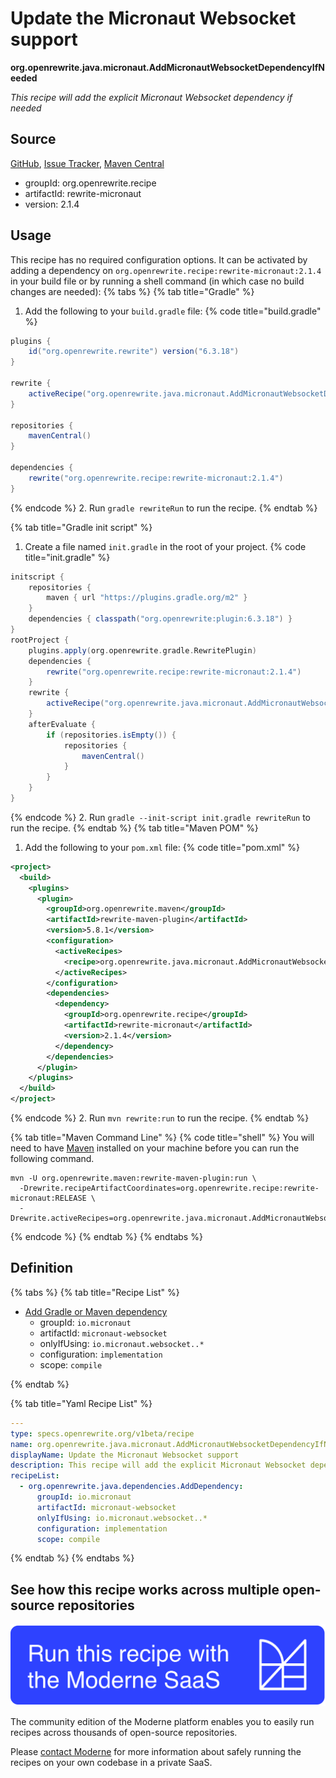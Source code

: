 # Update the Micronaut Websocket support

**org.openrewrite.java.micronaut.AddMicronautWebsocketDependencyIfNeeded**

_This recipe will add the explicit Micronaut Websocket dependency if needed_

## Source

[GitHub](https://github.com/openrewrite/rewrite-micronaut/blob/main/src/main/resources/META-INF/rewrite/micronaut3-to-4.yml), [Issue Tracker](https://github.com/openrewrite/rewrite-micronaut/issues), [Maven Central](https://central.sonatype.com/artifact/org.openrewrite.recipe/rewrite-micronaut/2.1.4/jar)

* groupId: org.openrewrite.recipe
* artifactId: rewrite-micronaut
* version: 2.1.4


## Usage

This recipe has no required configuration options. It can be activated by adding a dependency on `org.openrewrite.recipe:rewrite-micronaut:2.1.4` in your build file or by running a shell command (in which case no build changes are needed): 
{% tabs %}
{% tab title="Gradle" %}
1. Add the following to your `build.gradle` file:
{% code title="build.gradle" %}
```groovy
plugins {
    id("org.openrewrite.rewrite") version("6.3.18")
}

rewrite {
    activeRecipe("org.openrewrite.java.micronaut.AddMicronautWebsocketDependencyIfNeeded")
}

repositories {
    mavenCentral()
}

dependencies {
    rewrite("org.openrewrite.recipe:rewrite-micronaut:2.1.4")
}
```
{% endcode %}
2. Run `gradle rewriteRun` to run the recipe.
{% endtab %}

{% tab title="Gradle init script" %}
1. Create a file named `init.gradle` in the root of your project.
{% code title="init.gradle" %}
```groovy
initscript {
    repositories {
        maven { url "https://plugins.gradle.org/m2" }
    }
    dependencies { classpath("org.openrewrite:plugin:6.3.18") }
}
rootProject {
    plugins.apply(org.openrewrite.gradle.RewritePlugin)
    dependencies {
        rewrite("org.openrewrite.recipe:rewrite-micronaut:2.1.4")
    }
    rewrite {
        activeRecipe("org.openrewrite.java.micronaut.AddMicronautWebsocketDependencyIfNeeded")
    }
    afterEvaluate {
        if (repositories.isEmpty()) {
            repositories {
                mavenCentral()
            }
        }
    }
}
```
{% endcode %}
2. Run `gradle --init-script init.gradle rewriteRun` to run the recipe.
{% endtab %}
{% tab title="Maven POM" %}
1. Add the following to your `pom.xml` file:
{% code title="pom.xml" %}
```xml
<project>
  <build>
    <plugins>
      <plugin>
        <groupId>org.openrewrite.maven</groupId>
        <artifactId>rewrite-maven-plugin</artifactId>
        <version>5.8.1</version>
        <configuration>
          <activeRecipes>
            <recipe>org.openrewrite.java.micronaut.AddMicronautWebsocketDependencyIfNeeded</recipe>
          </activeRecipes>
        </configuration>
        <dependencies>
          <dependency>
            <groupId>org.openrewrite.recipe</groupId>
            <artifactId>rewrite-micronaut</artifactId>
            <version>2.1.4</version>
          </dependency>
        </dependencies>
      </plugin>
    </plugins>
  </build>
</project>
```
{% endcode %}
2. Run `mvn rewrite:run` to run the recipe.
{% endtab %}

{% tab title="Maven Command Line" %}
{% code title="shell" %}
You will need to have [Maven](https://maven.apache.org/download.cgi) installed on your machine before you can run the following command.

```shell
mvn -U org.openrewrite.maven:rewrite-maven-plugin:run \
  -Drewrite.recipeArtifactCoordinates=org.openrewrite.recipe:rewrite-micronaut:RELEASE \
  -Drewrite.activeRecipes=org.openrewrite.java.micronaut.AddMicronautWebsocketDependencyIfNeeded
```
{% endcode %}
{% endtab %}
{% endtabs %}

## Definition

{% tabs %}
{% tab title="Recipe List" %}
* [Add Gradle or Maven dependency](../../java/dependencies/adddependency.md)
  * groupId: `io.micronaut`
  * artifactId: `micronaut-websocket`
  * onlyIfUsing: `io.micronaut.websocket..*`
  * configuration: `implementation`
  * scope: `compile`

{% endtab %}

{% tab title="Yaml Recipe List" %}
```yaml
---
type: specs.openrewrite.org/v1beta/recipe
name: org.openrewrite.java.micronaut.AddMicronautWebsocketDependencyIfNeeded
displayName: Update the Micronaut Websocket support
description: This recipe will add the explicit Micronaut Websocket dependency if needed
recipeList:
  - org.openrewrite.java.dependencies.AddDependency:
      groupId: io.micronaut
      artifactId: micronaut-websocket
      onlyIfUsing: io.micronaut.websocket..*
      configuration: implementation
      scope: compile

```
{% endtab %}
{% endtabs %}

## See how this recipe works across multiple open-source repositories

[![Moderne Link Image](/.gitbook/assets/ModerneRecipeButton.png)](https://app.moderne.io/recipes/org.openrewrite.java.micronaut.AddMicronautWebsocketDependencyIfNeeded)

The community edition of the Moderne platform enables you to easily run recipes across thousands of open-source repositories.

Please [contact Moderne](https://moderne.io/product) for more information about safely running the recipes on your own codebase in a private SaaS.

